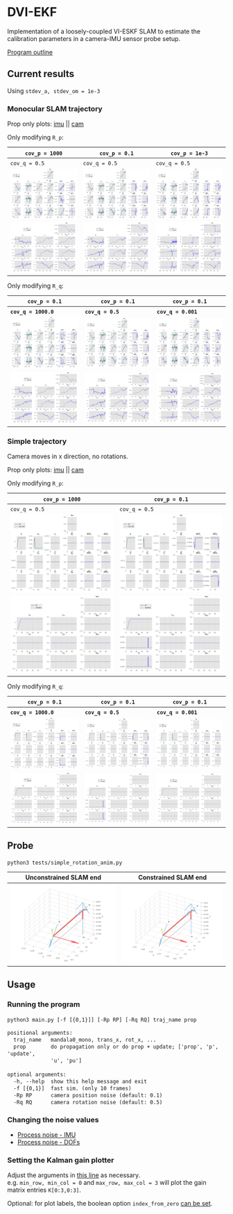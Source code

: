 # DVI-EKF
Implementation of a loosely-coupled VI-ESKF SLAM to estimate
the calibration parameters in a camera-IMU sensor probe setup.

[Program outline](https://www.evernote.com/l/AeQSiL2U6txCWbgNAi1G9mUtWune-gjHNlU/)

## Current results
Using `stdev_a, stdev_om = 1e-3`  

### Monocular SLAM trajectory
Prop only plots: [imu](img/kf_mandala0_mono_prop_imu.png) ||
                 [cam](img/kf_mandala0_mono_prop_cam.png)

Only modifying `R_p`:  

**`cov_p = 1000`** | **`cov_p = 0.1`**  | **`cov_p = 1e-3`**
---   | ---   | --- |
`cov_q = 0.5` | `cov_q = 0.5` | `cov_q = 0.5`
![](img/kf_mandala0_mono_upd_Rp1000.0_Rq0.5_imu.png) | ![](img/kf_mandala0_mono_upd_Rp0.1_Rq0.5_imu.png) | ![](img/kf_mandala0_mono_upd_Rp0.001_Rq0.5_imu.png)
![](img/kf_mandala0_mono_upd_Rp1000.0_Rq0.5_cam.png) | ![](img/kf_mandala0_mono_upd_Rp0.1_Rq0.5_cam.png) | ![](img/kf_mandala0_mono_upd_Rp0.001_Rq0.5_cam.png)

Only modifying `R_q`:  

`cov_p = 0.1` | `cov_p = 0.1`  | `cov_p = 0.1`
---   | ---   | --- |
**`cov_q = 1000.0`** | **`cov_q = 0.5`** | **`cov_q = 0.001`**
![](img/kf_mandala0_mono_upd_Rp0.1_Rq1000.0_imu.png) | ![](img/kf_mandala0_mono_upd_Rp0.1_Rq0.5_imu.png) | ![](img/kf_mandala0_mono_upd_Rp0.1_Rq0.001_imu.png)
![](img/kf_mandala0_mono_upd_Rp0.1_Rq1000.0_cam.png) | ![](img/kf_mandala0_mono_upd_Rp0.1_Rq0.5_cam.png) | ![](img/kf_mandala0_mono_upd_Rp0.1_Rq0.001_cam.png)

### Simple trajectory
Camera moves in x direction, no rotations.

Prop only plots: [imu](img/kf_mandala0_trans_x_prop_imu.png) ||
                 [cam](img/kf_mandala0_trans_x_prop_cam.png)

Only modifying `R_p`:  

**`cov_p = 1000`** | **`cov_p = 0.1`**
---   | ---   
`cov_q = 0.5` | `cov_q = 0.5` 
![](img/kf_trans_x_upd_Rp1000.0_Rq0.5_imu.png) | ![](img/kf_trans_x_upd_Rp0.1_Rq0.5_imu.png)
![](img/kf_trans_x_upd_Rp1000.0_Rq0.5_cam.png) | ![](img/kf_trans_x_upd_Rp0.1_Rq0.5_cam.png)

Only modifying `R_q`:  

`cov_p = 0.1` | `cov_p = 0.1`  | `cov_p = 0.1`
---   | ---   | --- |
**`cov_q = 1000.0`** | **`cov_q = 0.5`** | **`cov_q = 0.001`**
![](img/kf_trans_x_upd_Rp0.1_Rq1000.0_imu.png) | ![](img/kf_trans_x_upd_Rp0.1_Rq0.5_imu.png) | ![](img/kf_trans_x_upd_Rp0.1_Rq0.001_imu.png)
![](img/kf_trans_x_upd_Rp0.1_Rq1000.0_cam.png) | ![](img/kf_trans_x_upd_Rp0.1_Rq0.5_cam.png) | ![](img/kf_trans_x_upd_Rp0.1_Rq0.001_cam.png)

## Probe
```
python3 tests/simple_rotation_anim.py
```
Unconstrained SLAM end | Constrained SLAM end
--- | ---
![](img/probe_uncon.gif) | ![](img/probe_con.gif)

## Usage
### Running the program
```
python3 main.py [-f [{0,1}]] [-Rp RP] [-Rq RQ] traj_name prop
```

```
positional arguments:
  traj_name   mandala0_mono, trans_x, rot_x, ...
  prop        do propagation only or do prop + update; ['prop', 'p', 'update',
              'u', 'pu']

optional arguments:
  -h, --help  show this help message and exit
  -f [{0,1}]  fast sim. (only 10 frames)
  -Rp RP      camera position noise (default: 0.1)
  -Rq RQ      camera rotation noise (default: 0.5)
```

### Changing the noise values
* [Process noise - IMU](https://github.com/feudalism/dvi-ekf/blob/95afc6e5996ef68fc3ec3b39d4f063dd8248ce6e/generate_data.py#L35)
* [Process noise - DOFs](https://github.com/feudalism/dvi-ekf/blob/95afc6e5996ef68fc3ec3b39d4f063dd8248ce6e/Filter/Filter.py#L207)

### Setting the Kalman gain plotter
Adjust the arguments in [this line](https://github.com/feudalism/dvi-ekf/blob/95afc6e5996ef68fc3ec3b39d4f063dd8248ce6e/main.py#L40)
as necessary.  
e.g. `min_row, min_col = 0` and `max_row, max_col = 3` will plot the gain matrix entries `K[0:3,0:3]`.

Optional: for plot labels, the boolean option `index_from_zero` [can be set](https://github.com/feudalism/dvi-ekf/blob/95afc6e5996ef68fc3ec3b39d4f063dd8248ce6e/main.py#L85).


